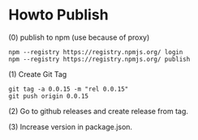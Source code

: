 # Howto Publish

(0) publish to npm (use because of proxy)

```
npm --registry https://registry.npmjs.org/ login
npm --registry https://registry.npmjs.org/ publish
```

(1) Create Git Tag

```
git tag -a 0.0.15 -m "rel 0.0.15"
git push origin 0.0.15
```

(2) Go to github releases and create release from tag.

(3) Increase version in package.json.
